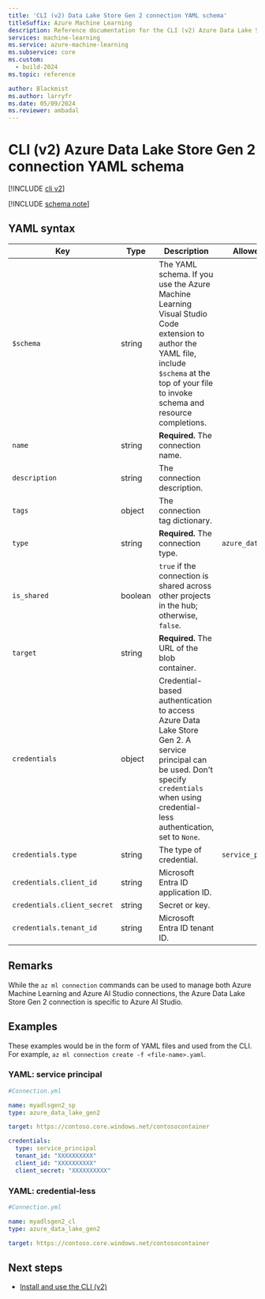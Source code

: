 ```yaml
---
title: 'CLI (v2) Data Lake Store Gen 2 connection YAML schema'
titleSuffix: Azure Machine Learning
description: Reference documentation for the CLI (v2) Azure Data Lake Store Gen 2 connections YAML schema.
services: machine-learning
ms.service: azure-machine-learning
ms.subservice: core
ms.custom:
  - build-2024
ms.topic: reference

author: Blackmist
ms.author: larryfr
ms.date: 05/09/2024
ms.reviewer: ambadal
---
```


# CLI (v2) Azure Data Lake Store Gen 2 connection YAML schema

[!INCLUDE [cli v2](includes/machine-learning-cli-v2.md)]

[!INCLUDE [schema note](includes/machine-learning-preview-old-json-schema-note.md)]

## YAML syntax

| Key | Type | Description | Allowed values | Default value |
| --- | ---- | ----------- | -------------- | ------------- |
| `$schema` | string | The YAML schema. If you use the Azure Machine Learning Visual Studio Code extension to author the YAML file, include `$schema` at the top of your file to invoke schema and resource completions. | | |
| `name` | string | **Required.** The connection name. | | |
| `description` | string | The connection description. | | |
| `tags` | object | The connection tag dictionary. | | |
| `type` | string | **Required.** The connection type. | `azure_data_lake_gen2` | `azure_data_lake_gen2` |
| `is_shared` | boolean | `true` if the connection is shared across other projects in the hub; otherwise, `false`. | | `true` |
| `target` | string | **Required.** The URL of the blob container. | | |
| `credentials` | object | Credential-based authentication to access Azure Data Lake Store Gen 2. A service principal can be used. Don't specify `credentials` when using credential-less authentication, set to `None`. | | |
| `credentials.type` | string | The type of credential. | `service_principal` | |
| `credentials.client_id` | string | Microsoft Entra ID application ID. | | |
| `credentials.client_secret` | string | Secret or key. | | |
| `credentials.tenant_id` | string | Microsoft Entra ID tenant ID. | | |


## Remarks

While the `az ml connection` commands can be used to manage both Azure Machine Learning and Azure AI Studio connections, the Azure Data Lake Store Gen 2 connection is specific to Azure AI Studio.

## Examples

These examples would be in the form of YAML files and used from the CLI. For example, `az ml connection create -f <file-name>.yaml`. 

### YAML: service principal

```yml
#Connection.yml

name: myadlsgen2_sp
type: azure_data_lake_gen2

target: https://contoso.core.windows.net/contosocontainer

credentials:
  type: service_principal
  tenant_id: "XXXXXXXXXX"
  client_id: "XXXXXXXXXX"
  client_secret: "XXXXXXXXXX"
```

### YAML: credential-less

```yml
#Connection.yml

name: myadlsgen2_cl
type: azure_data_lake_gen2

target: https://contoso.core.windows.net/contosocontainer
```

## Next steps

- [Install and use the CLI (v2)](how-to-configure-cli.md)

